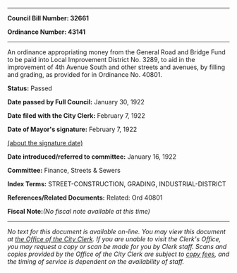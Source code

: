 

********

**Council Bill Number: 32661**
   
**Ordinance Number: 43141**
********

 An ordinance appropriating money from the General Road and Bridge Fund to be paid into Local Improvement District No. 3289, to aid in the improvement of 4th Avenue South and other streets and avenues, by filling and grading, as provided for in Ordinance No. 40801.

**Status:** Passed
   
**Date passed by Full Council:** January 30, 1922
   
**Date filed with the City Clerk:** February 7, 1922
   
**Date of Mayor's signature:** February 7, 1922
   
[(about the signature date)](/~public/approvaldate.htm)
   
   
   
**Date introduced/referred to committee:** January 16, 1922
   
**Committee:** Finance, Streets & Sewers
   
   
**Index Terms:** STREET-CONSTRUCTION, GRADING, INDUSTRIAL-DISTRICT

**References/Related Documents:** Related: Ord 40801

**Fiscal Note:**_(No fiscal note available at this time)_
********

_No text for this document is available on-line. You may view this document at [the Office of the City Clerk](http://www.seattle.gov/leg/clerk/contactUs.htm). If you are unable to visit the Clerk's Office, you may request a copy or scan be made for you by Clerk staff. Scans and copies provided by the Office of the City Clerk are subject to [copy fees](http://clerk.seattle.gov/~public/clerkfees.htm), and the timing of service is dependent on the availability of staff._

